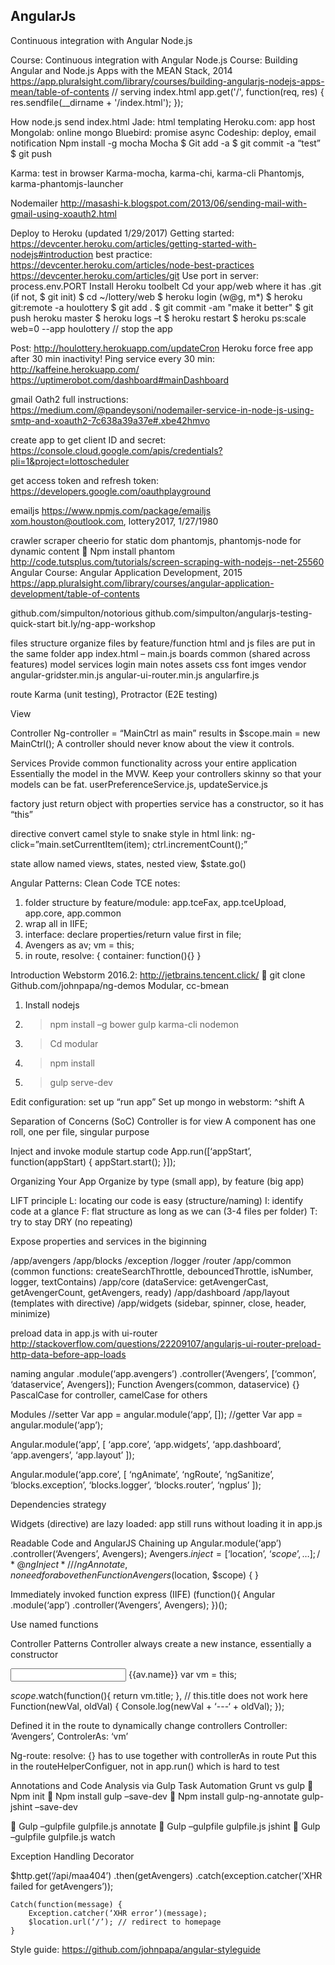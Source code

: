 AngularJs
-------------

Continuous integration with Angular Node.js

Course: Continuous integration with Angular Node.js
Course: Building Angular and Node.js Apps with the MEAN Stack, 2014
https://app.pluralsight.com/library/courses/building-angularjs-nodejs-apps-mean/table-of-contents 
// serving index.html
app.get('/', function(req, res) {
    res.sendfile(__dirname + '/index.html');
});



How node.js send index.html
Jade: html templating
Heroku.com: app host 
Mongolab: online mongo
Bluebird: promise async
Codeship: deploy, email notification
	Npm install -g mocha
	Mocha
	$ Git add -a
	$ git commit -a “test”
	$ git push

Karma: test in browser
Karma-mocha, karma-chi, karma-cli
Phantomjs, karma-phantomjs-launcher

Nodemailer
http://masashi-k.blogspot.com/2013/06/sending-mail-with-gmail-using-xoauth2.html 

Deploy to Heroku (updated 1/29/2017)
Getting started: https://devcenter.heroku.com/articles/getting-started-with-nodejs#introduction 
best practice: https://devcenter.heroku.com/articles/node-best-practices
https://devcenter.heroku.com/articles/git 
Use port in server: process.env.PORT
Install Heroku toolbelt
Cd your app/web where it has .git (if not, $ git init)
$ cd ~/lottery/web
$ heroku login	(w@g, m*)
$ heroku git:remote -a houlottery
$ git add .
$ git commit -am "make it better"
$ git push heroku master
$ heroku logs –t
$ heroku restart
$ heroku ps:scale web=0 --app houlottery // stop the app

Post: http://houlottery.herokuapp.com/updateCron 
Heroku force free app after 30 min inactivity! Ping service every 30 min:
http://kaffeine.herokuapp.com/
https://uptimerobot.com/dashboard#mainDashboard 

gmail Oath2
full instructions:
https://medium.com/@pandeysoni/nodemailer-service-in-node-js-using-smtp-and-xoauth2-7c638a39a37e#.xbe42hmvo

create app to get client ID and secret:
https://console.cloud.google.com/apis/credentials?pli=1&project=lottoscheduler

get access token and refresh token:
https://developers.google.com/oauthplayground

emailjs
https://www.npmjs.com/package/emailjs
xom.houston@outlook.com, lottery2017, 1/27/1980

crawler scraper
cheerio for static dom
phantomjs, phantomjs-node for dynamic content
	Npm install phantom
http://code.tutsplus.com/tutorials/screen-scraping-with-nodejs--net-25560 
Angular
Course: Angular Application Development, 2015
https://app.pluralsight.com/library/courses/angular-application-development/table-of-contents 

github.com/simpulton/notorious
github.com/simpulton/angularjs-testing-quick-start
bit.ly/ng-app-workshop

files structure
organize files by feature/function
	html and js files are put in the same folder
app
index.html – main.js
boards
common (shared across features)
		model
		services
login
main
notes
assets
	css
	font
	imges
vendor
	angular-gridster.min.js
	angular-ui-router.min.js
	angularfire.js

route
Karma (unit testing), Protractor (E2E testing)

View

Controller
Ng-controller = “MainCtrl as main” results in
	$scope.main = new MainCtrl();
A controller should never know about the view it controls.

Services
Provide common functionality across your entire application
Essentially the model in the MVW.
Keep your controllers skinny so that your models can be fat.
	userPreferenceService.js, updateService.js

factory just return object with properties
service has a constructor, so it has “this”

directive
convert camel style to snake style in html
link: 
ng-click=”main.setCurrentItem(item); ctrl.incrementCount();”

state
allow named views, states, nested view, 
$state.go()

Angular Patterns: Clean Code
TCE notes:
1.	folder structure by feature/module: app.tceFax, app.tceUpload, app.core, app.common
2.	wrap all in IIFE; 
3.	interface: declare properties/return value first in file; 
4.	Avengers as av; vm = this; 
5.	in route, resolve: { container: function(){} }

Introduction
Webstorm 2016.2: http://jetbrains.tencent.click/ 
	git clone Github.com/johnpapa/ng-demos
	Modular, cc-bmean
1.	Install nodejs
2.	> npm install –g bower gulp karma-cli nodemon
3.	> Cd modular
4.	> npm install
5.	> gulp serve-dev

Edit configuration: set up “run app”
Set up mongo in webstorm: ^shift A

Separation of Concerns (SoC)
Controller is for view
A component has one roll, one per file, singular purpose

Inject and invoke module startup code
App.run([‘appStart’, function(appStart) {
	appStart.start();
}]);

Organizing Your App
Organize by type (small app), by feature (big app)

LIFT principle
L: locating our code is easy (structure/naming)
I: identify code at a glance
F: flat structure as long as we can (3-4 files per folder)
T: try to stay DRY (no repeating)

Expose properties and services in the biginning
 

/app/avengers
/app/blocks
	/exception
	/logger
	/router
/app/common (common functions: createSearchThrottle, debouncedThrottle, isNumber, logger, textContains)
/app/core (dataService: getAvengerCast, getAvengerCount, getAvengers, ready)
/app/dashboard
/app/layout (templates with directive)
/app/widgets (sidebar, spinner, close, header, minimize)

preload data in app.js with ui-router
http://stackoverflow.com/questions/22209107/angularjs-ui-router-preload-http-data-before-app-loads

naming
angular
	.module(‘app.avengers’)
	.controller(‘Avengers’, [‘common’, ‘dataservice’, Avengers]);
Function Avengers(common, dataservice) {}
PascalCase for controller, camelCase for others

Modules
//setter
Var app = angular.module(‘app’, []);
//getter
Var app = angular.module(‘app’);

Angular.module(‘app’, [
	‘app.core’,
	‘app.widgets’,
	‘app.dashboard’,
	‘app.avengers’,
	‘app.layout’
]);

Angular.module(‘app.core’, [
	‘ngAnimate’,
	‘ngRoute’,
	‘ngSanitize’,
	‘blocks.exception’,
	‘blocks.logger’,
	‘blocks.router’,
	‘ngplus’
]);


Dependencies strategy

Widgets (directive) are lazy loaded: app still runs without loading it in app.js


Readable Code and AngularJS
Chaining up
Angular.module(‘app’)
	.controller(‘Avengers’, Avengers);
Avengers.$inject = [‘$location’, ‘$scope’, …];
/* @ngInject */  //ngAnnotate, no need for above then
Function Avengers($location, $scope) {
}

Immediately invoked function express (IIFE)
(function(){
	Angular
		.module(‘app’)
		.controller(‘Avengers’, Avengers);
})();

Use named functions

Controller Patterns
Controller always create a new instance, essentially a constructor

<div ng-controller=”Avengers as av”>
<input ng-model=”av.name”/>
<span>{{av.name}}</span>
var vm = this;

$scope.$watch(function(){ 
return vm.title; },  // this.title does not work here
	Function(newVal, oldVal) {
		Console.log(newVal + ‘---‘ + oldVal);
	});

Defined it in the route to dynamically change controllers
	Controller: ‘Avengers’,
	ControlerAs: ‘vm’

Ng-route: resolve: {} has to use together with controllerAs in route
Put this in the routeHelperConfiguer, not in app.run() which is hard to test

Annotations and Code Analysis via Gulp Task Automation
Grunt vs gulp
	Npm init
	Npm install gulp –save-dev
	Npm install gulp-ng-annotate gulp-jshint –save-dev

	Gulp –gulpfile gulpfile.js annotate
	Gulp –gulpfile gulpfile.js jshint
	Gulp –gulpfile gulpfile.js watch


Exception Handling
Decorator

$http.get(‘/api/maa404’)
	.then(getAvengers)
	.catch(exception.catcher(‘XHR failed for getAvengers’));

	Catch(function(message) {
		Exception.catcher(‘XHR error’)(message);
		$location.url(‘/’); // redirect to homepage
	}

Style guide: https://github.com/johnpapa/angular-styleguide
